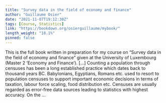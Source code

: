 ```yaml
---
title: "Survey data in the field of economy and finance"
author: "Guillaume Osier"
date: "2021-11-07T19:12:30Z"
tags: [Course, Statistics]
link: "https://bookdown.org/osierguillaume/mybook/"
length_weight: "18.1%"
pinned: false
---
```


This is the full book written in preparation for my course on “Survey data in the field of economy and finance” given at the University of Luxembourg (Master 2 ‘Economy and Finance’). [...] Counting a population through censuses has been a long established practice which dates back to thousand years BC. Babylonians, Egyptians, Romans etc. used to resort to population censuses to support important economic decisions in terms of taxation, labour force scaling, food distribution etc. Censuses are usually regarded as error-free data sources leading to statistics with highest accuracy. On the ...
